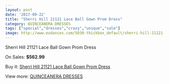 ```yaml
---
layout: post
date: '2017-09-22'
title: "Sherri Hill 21121 Lace Ball Gown Prom Dress"
category: QUINCEANERA DRESSES
tags: ["special","dresses","crazy","unique","sale"]
image: http://www.eudances.com/5030-thickbox_default/sherri-hill-21121-lace-ball-gown-prom-dress.jpg
---
```

Sherri Hill 21121 Lace Ball Gown Prom Dress

On Sales: **$562.99**
<a href="https://www.eudances.com/en/quinceanera-dresses/1700-sherri-hill-21121-lace-ball-gown-prom-dress.html"><amp-img layout="responsive" width="600" height="600" src="//www.eudances.com/5030-thickbox_default/sherri-hill-21121-lace-ball-gown-prom-dress.jpg" alt="Sherri Hill 21121 Lace Ball Gown Prom Dress 0" /></a>
<a href="https://www.eudances.com/en/quinceanera-dresses/1700-sherri-hill-21121-lace-ball-gown-prom-dress.html"><amp-img layout="responsive" width="600" height="600" src="//www.eudances.com/5031-thickbox_default/sherri-hill-21121-lace-ball-gown-prom-dress.jpg" alt="Sherri Hill 21121 Lace Ball Gown Prom Dress 1" /></a>

Buy it: [Sherri Hill 21121 Lace Ball Gown Prom Dress](https://www.eudances.com/en/quinceanera-dresses/1700-sherri-hill-21121-lace-ball-gown-prom-dress.html "Sherri Hill 21121 Lace Ball Gown Prom Dress")

View more: [QUINCEANERA DRESSES](https://www.eudances.com/en/17-quinceanera-dresses "QUINCEANERA DRESSES")